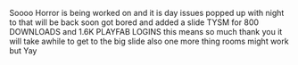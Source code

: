 Soooo Horror is being worked on and it is day issues popped up with night to that will be back soon got bored and added a slide TYSM for 800 DOWNLOADS and 1.6K PLAYFAB LOGINS this means so much thank you it will take awhile to get to the big slide also one more thing rooms might work but Yay
